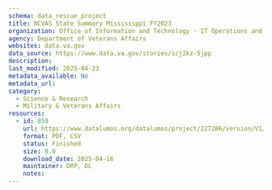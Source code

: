 ```yaml
---
schema: data_rescue_project 
title: NCVAS State Summary Mississippi FY2023
organization: Office of Information and Technology - IT Operations and Services (ITOPS)
agency: Department of Veterans Affairs
websites: data.va.gov
data_source: https://www.data.va.gov/stories/s/j2kz-5jpp
description: 
last_modified: 2025-04-23
metadata_available: No
metadata_url: 
category:
  - Science & Research 
  - Military & Veterans Affairs 
resources:
  - id: 859
    url: https://www.datalumos.org/datalumos/project/227286/version/V1/view
    format: PDF, CSV
    status: Finished
    size: 0.0
    download_date: 2025-04-16
    maintainer: DRP, DL
    notes: 
---
```

